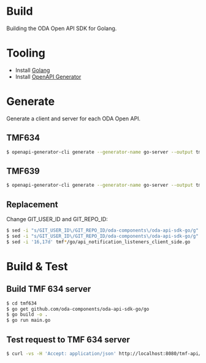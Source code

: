 # Build

Building the ODA Open API SDK for Golang.

# Tooling

* Install [Golang](https://go.dev/doc/install)
* Install [OpenAPI Generator](https://openapi-generator.tech/docs/installation)

# Generate

Generate a client and server for each ODA Open API.

## TMF634

```bash
$ openapi-generator-cli generate --generator-name go-server --output tmf634 --additional-properties packageName=tmf634 -i https://tmf-open-api-table-documents.s3.eu-west-1.amazonaws.com/OpenApiTable/4.1.0/swagger/TMF634-ResourceCatalog-v4.1.0.swagger.json
```

## TMF639

```bash
$ openapi-generator-cli generate --generator-name go-server --output tmf639 --additional-properties packageName=tmf639 -i https://tmf-open-api-table-documents.s3.eu-west-1.amazonaws.com/OpenApiTable/4.0.0/swagger/TMF639-ResourceInventory-v4.0.0.swagger.json
```

## Replacement

Change GIT_USER_ID and GIT_REPO_ID:
```bash
$ sed -i "s/GIT_USER_ID\/GIT_REPO_ID/oda-components\/oda-api-sdk-go/g" tmf*/main.go # Replace GIT_USER_ID and GIT_REPO_ID
$ sed -i "s/GIT_USER_ID\/GIT_REPO_ID/oda-components\/oda-api-sdk-go/g" tmf*/go.mod  # Replace GIT_USER_ID and GIT_REPO_ID
$ sed -i '16,17d' tmf*/go/api_notification_listeners_client_side.go                 # Delete unused "github.com/gorilla/mux"

```

# Build & Test

## Build TMF 634 server
```bash
$ cd tmf634
$ go get github.com/oda-components/oda-api-sdk-go/go
$ go build -o .
$ go run main.go
```

## Test request to TMF 634 server
```bash
$ curl -vs -H 'Accept: application/json' http://localhost:8080/tmf-api/resourceCatalog/v4/resourceSpecification
```

